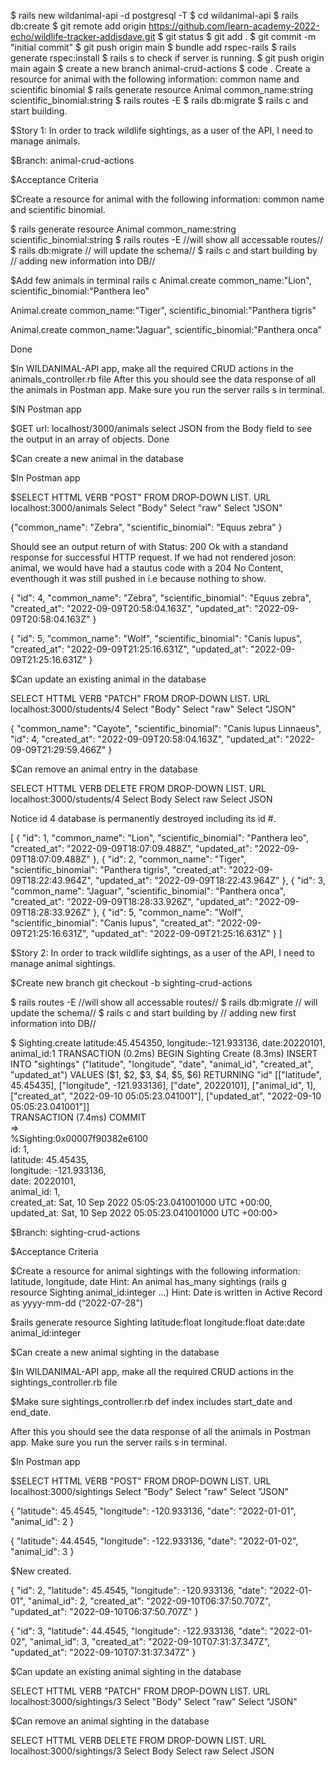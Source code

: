 $ rails new wildanimal-api -d postgresql -T
$ cd wildanimal-api
$ rails db:create
$ git remote add origin https://github.com/learn-academy-2022-echo/wildlife-tracker-addisdave.git
$ git status
$ git add .
$ git commit -m "initial commit"
$ git push origin main
$ bundle add rspec-rails
$ rails generate rspec:install
$ rails s to check if server is running.
$ git push origin main again
$ create a new branch animal-crud-actions
$ code .
Create a resource for animal with the following information: common name and scientific binomial
$ rails generate resource Animal common_name:string scientific_binomial:string
$ rails routes -E
$ rails db:migrate
$ rails c   and start building.

$Story 1: In order to track wildlife sightings, as a user of the API, I need to manage animals.

$Branch: animal-crud-actions

$Acceptance Criteria

$Create a resource for animal with the following information: common name and scientific binomial.

$ rails generate resource Animal common_name:string scientific_binomial:string
$ rails routes -E   //will show all accessable routes//
$ rails db:migrate  // will update the schema//
$ rails c   and start building by // adding new information into DB//

$Add few animals in terminal rails c
 Animal.create common_name:"Lion", scientific_binomial:"Panthera leo"

 Animal.create common_name:"Tiger", scientific_binomial:"Panthera tigris"

 Animal.create common_name:"Jaguar", scientific_binomial:"Panthera onca"

Done

$In WILDANIMAL-API app, make all the required CRUD actions in the animals_controller.rb file
After this you should see the data response of all the animals in Postman app. Make sure you run the server rails s in terminal. 


$IN Postman app

$GET url: localhost/3000/animals
select JSON from the Body field to see the output in an array of objects.
Done

$Can create a new animal in the database

$In Postman app

$SELECT HTTML VERB "POST" FROM DROP-DOWN LIST.
URL localhost:3000/animals
Select "Body"
Select "raw"
Select "JSON"

{"common_name": "Zebra", 
 "scientific_binomial": "Equus zebra"
}

Should see an output return of with Status: 200 Ok with a standand response for successful HTTP request. If we had not rendered joson: animal, we would have had a stautus code with a 204 No Content, eventhough it was still pushed in i.e because nothing to show. 

{
    "id": 4,
    "common_name": "Zebra",
    "scientific_binomial": "Equus zebra",
    "created_at": "2022-09-09T20:58:04.163Z",
    "updated_at": "2022-09-09T20:58:04.163Z"
}

{
    "id": 5,
    "common_name": "Wolf",
    "scientific_binomial": "Canis lupus",
    "created_at": "2022-09-09T21:25:16.631Z",
    "updated_at": "2022-09-09T21:25:16.631Z"
}

$Can update an existing animal in the database

SELECT HTTML VERB "PATCH" FROM DROP-DOWN LIST.
URL localhost:3000/students/4
Select "Body"
Select "raw"
Select "JSON"

{
    "common_name": "Cayote",
    "scientific_binomial": "Canis lupus Linnaeus",
    "id": 4,
    "created_at": "2022-09-09T20:58:04.163Z",
    "updated_at": "2022-09-09T21:29:59.466Z"
}


$Can remove an animal entry in the database

SELECT HTTML VERB DELETE FROM DROP-DOWN LIST.
URL localhost:3000/students/4
Select Body
Select raw
Select JSON

Notice id 4 database is permanently destroyed including its id #.

[
    {
        "id": 1,
        "common_name": "Lion",
        "scientific_binomial": "Panthera leo",
        "created_at": "2022-09-09T18:07:09.488Z",
        "updated_at": "2022-09-09T18:07:09.488Z"
    },
    {
        "id": 2,
        "common_name": "Tiger",
        "scientific_binomial": "Panthera tigris",
        "created_at": "2022-09-09T18:22:43.964Z",
        "updated_at": "2022-09-09T18:22:43.964Z"
    },
    {
        "id": 3,
        "common_name": "Jaguar",
        "scientific_binomial": "Panthera onca",
        "created_at": "2022-09-09T18:28:33.926Z",
        "updated_at": "2022-09-09T18:28:33.926Z"
    },
    {
        "id": 5,
        "common_name": "Wolf",
        "scientific_binomial": "Canis lupus",
        "created_at": "2022-09-09T21:25:16.631Z",
        "updated_at": "2022-09-09T21:25:16.631Z"
    }
]

$Story 2: In order to track wildlife sightings, as a user of the API, I need to manage animal sightings.

$Create new branch git checkout -b sighting-crud-actions

$ rails routes -E   //will show all accessable routes//
$ rails db:migrate  // will update the schema//
$ rails c   and start building by // adding new first information into DB//

$  Sighting.create latitude:45.454350, longitude:-121.933136, date:20220101, animal_id:1
  TRANSACTION (0.2ms)  BEGIN
  Sighting Create (8.3ms)  INSERT INTO "sightings" ("latitude", "longitude", "date", "animal_id", "created_at", "updated_at") VALUES ($1, $2, $3, $4, $5, $6) RETURNING "id"  [["latitude", 45.45435], ["longitude", -121.933136], ["date", 20220101], ["animal_id", 1], ["created_at", "2022-09-10 05:05:23.041001"], ["updated_at", "2022-09-10 05:05:23.041001"]]                                                                            
  TRANSACTION (7.4ms)  COMMIT                                                                               
 =>                                                                                                         
%Sighting:0x00007f90382e6100                                                                               
 id: 1,                                                                                                     
 latitude: 45.45435,                                                                                        
 longitude: -121.933136,                                                                                    
 date: 20220101,                                                                                            
 animal_id: 1,                                                                                              
 created_at: Sat, 10 Sep 2022 05:05:23.041001000 UTC +00:00,                                                
 updated_at: Sat, 10 Sep 2022 05:05:23.041001000 UTC +00:00>                                                

$Branch: sighting-crud-actions



$Acceptance Criteria

$Create a resource for animal sightings with the following information: latitude, longitude, date
Hint: An animal has_many sightings (rails g resource Sighting animal_id:integer ...)
Hint: Date is written in Active Record as yyyy-mm-dd (“2022-07-28")

$rails generate resource Sighting latitude:float longitude:float date:date animal_id:integer


$Can create a new animal sighting in the database

$In WILDANIMAL-API app, make all the required CRUD actions in the sightings_controller.rb file 

$Make sure sightings_controller.rb  def index includes start_date and end_date.


After this you should see the data response of all the animals in Postman app. Make sure you run the server rails s  in terminal.

$In Postman app

$SELECT HTTML VERB "POST" FROM DROP-DOWN LIST.
URL localhost:3000/sightings
Select "Body"
Select "raw"
Select "JSON"

{
  "latitude": 45.4545,
  "longitude": -120.933136,
  "date": "2022-01-01",
  "animal_id": 2
}
 
{
  "latitude": 44.4545,
  "longitude": -122.933136,
  "date": "2022-01-02",
  "animal_id": 3
}

$New created.

{
    "id": 2,
    "latitude": 45.4545,
    "longitude": -120.933136,
    "date": "2022-01-01",
    "animal_id": 2,
    "created_at": "2022-09-10T06:37:50.707Z",
    "updated_at": "2022-09-10T06:37:50.707Z"
}

{
    "id": 3,
    "latitude": 44.4545,
    "longitude": -122.933136,
    "date": "2022-01-02",
    "animal_id": 3,
    "created_at": "2022-09-10T07:31:37.347Z",
    "updated_at": "2022-09-10T07:31:37.347Z"
}

$Can update an existing animal sighting in the database

SELECT HTTML VERB "PATCH" FROM DROP-DOWN LIST.
URL localhost:3000/sightings/3
Select "Body"
Select "raw"
Select "JSON"

$Can remove an animal sighting in the database

SELECT HTTML VERB DELETE FROM DROP-DOWN LIST.
URL localhost:3000/sightings/3
Select Body
Select raw
Select JSON